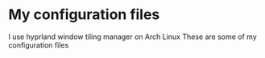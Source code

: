 # My configuration files
I use hyprland window tiling manager on Arch Linux
These are some of my configuration files
